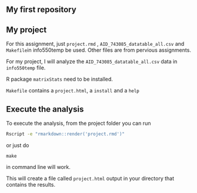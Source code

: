 ## My first repository
## My project

For this assignment, just `project.rmd` , `AID_743085_datatable_all.csv` and `Makefile`in info550temp be used. Other files are from pervious assignments.   

For my project, I will analyze the `AID_743085_datatable_all.csv` data in `info550temp` file. 

R package `matrixStats` need to be installed.

`Makefile` contains a `project.html`, a `install` and a `help`


## Execute the analysis

To execute the analysis, from the project folder you can run 

``` bash
Rscript -e "rmarkdown::render('project.rmd')"
```
or just do 

```
make
```
in command line will work.


This will create a file called `project.html` output in your directory that contains the results.

